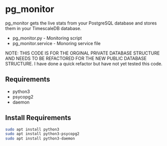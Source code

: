 # pg_monitor

pg_monitor gets the live stats from your PostgreSQL database and stores them in your TimescaleDB database.

* pg_monitor.py - Monitoring script
* pg_monitor.service - Monoring service file

NOTE: THIS CODE IS FOR THE ORGINAL PRIVATE DATABASE STRUCTURE AND NEEDS TO BE REFACTORED FOR THE NEW PUBLIC DATABASE STRUCTURE.
I have done a quick refactor but have not yet tested this code.

## Requirements

* python3
* psycopg2
* daemon

## Install Requirements

```bash
sudo apt install python3
sudo apt install python3-psycopg2
sudo apt install python3-daemon
```
